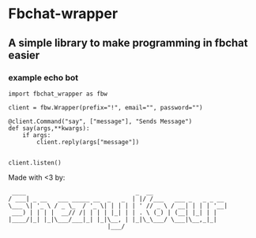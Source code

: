 # Fbchat-wrapper

## A simple library to make programming in fbchat easier

### example echo bot

```
import fbchat_wrapper as fbw

client = fbw.Wrapper(prefix="!", email="", password="")

@client.Command("say", ["message"], "Sends Message")
def say(args,**kwargs):
    if args:
        client.reply(args["message"])


client.listen()
```

Made with <3 by:

```
 ____                               _  __
/ ___| _ __   ___ _____ __  _   _  | |/ /___   ___ _   _ _ __
\___ \| '_ \ / _ \_  / '_ \| | | | | ' // _ \ / __| | | | '__|
 ___) | | | |  __// /| | | | |_| | | . \ (_) | (__| |_| | |
|____/|_| |_|\___/___|_| |_|\__, | |_|\_\___/ \___|\__,_|_|
                            |___/
```

